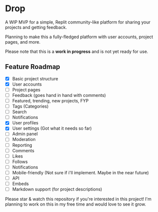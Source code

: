 # Drop

A WIP MVP for a simple, Replit community-like platform for sharing your projects and getting feedback.

Planning to make this a fully-fledged platform with user accounts, project pages, and more.

Please note that this is a **work in progress** and is not yet ready for use.

## Feature Roadmap

- [x] Basic project structure
- [x] User accounts
- [ ] Project pages
- [ ] Feedback (goes hand in hand with comments)
- [ ] Featured, trending, new projects, FYP
- [ ] Tags (Categories)
- [ ] Search
- [ ] Notifications
- [x] User profiles
- [x] User settings (Got what it needs so far)
- [ ] Admin panel
- [ ] Moderation
- [ ] Reporting
- [ ] Comments
- [ ] Likes
- [ ] Follows
- [ ] Notifications
- [ ] Mobile-friendly (Not sure if i'll implement. Maybe in the near future)
- [ ] API
- [ ] Embeds
- [ ] Markdown support (for project descriptions)

Please star & watch this repository if you're interested in this project! I'm planning to work on this in my free time and would love to see it grow.